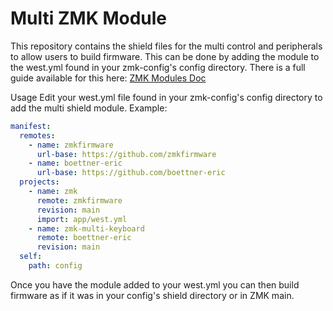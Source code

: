 # Multi ZMK Module
This repository contains the shield files for the multi control and peripherals to allow users to build firmware. This can be done by adding the module to the west.yml found in your zmk-config's config directory. There is a full guide available for this here: [ZMK Modules Doc](https://zmk.dev/docs/features/modules)

Usage
Edit your west.yml file found in your zmk-config's config directory to add the multi shield module. Example:

```yml
manifest:
  remotes:
    - name: zmkfirmware
      url-base: https://github.com/zmkfirmware
    - name: boettner-eric
      url-base: https://github.com/boettner-eric
  projects:
    - name: zmk
      remote: zmkfirmware
      revision: main
      import: app/west.yml
    - name: zmk-multi-keyboard
      remote: boettner-eric
      revision: main
  self:
    path: config

```

Once you have the module added to your west.yml you can then build firmware as if it was in your config's shield directory or in ZMK main.